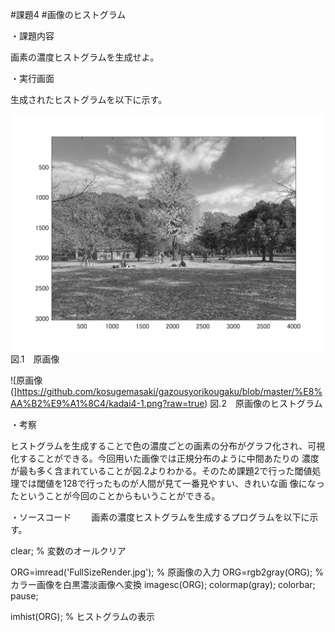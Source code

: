 #課題4
#画像のヒストグラム

・課題内容

画素の濃度ヒストグラムを生成せよ。


・実行画面

生成されたヒストグラムを以下に示す。


![原画像](https://github.com/kosugemasaki/gazousyorikougaku/blob/master/%E8%AA%B2%E9%A1%8C2/%E8%AA%B2%E9%A1%8C2/kadai2-1.png?raw=true)
図.1　原画像

![原画像(]https://github.com/kosugemasaki/gazousyorikougaku/blob/master/%E8%AA%B2%E9%A1%8C4/kadai4-1.png?raw=true)
図.2　原画像のヒストグラム


・考察

ヒストグラムを生成することで色の濃度ごとの画素の分布がグラフ化され、可視化することができる。今回用いた画像では正規分布のように中間あたりの
濃度が最も多く含まれていることが図.2よりわかる。そのため課題2で行った閾値処理では閾値を128で行ったものが人間が見て一番見やすい、きれいな画
像になったということが今回のことからもいうことができる。


・ソースコード　
　画素の濃度ヒストグラムを生成するプログラムを以下に示す。
 
 
 clear; % 変数のオールクリア

ORG=imread('FullSizeRender.jpg'); % 原画像の入力
ORG=rgb2gray(ORG); % カラー画像を白黒濃淡画像へ変換
imagesc(ORG); colormap(gray); colorbar;
pause;

imhist(ORG); % ヒストグラムの表示
